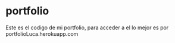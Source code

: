 # portfolio
Este es el codigo de mi portfolio, para acceder a el lo mejor es por portfolioLuca.herokuapp.com
